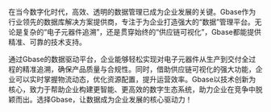 在当今数字化时代，高效、透明的数据管理已成为企业发展的关键。Gbase作为行业领先的数据库解决方案提供商，专注于为企业打造强大的“数据”管理平台。无论是复杂的“电子元器件追溯”，还是贯穿始终的“供应链可视化”，Gbase都能提供精准、可靠的技术支持。

通过Gbase的数据驱动平台，企业能够轻松实现对电子元器件从生产到交付全过程的精准追溯，确保产品质量与合规性。同时，借助供应链可视化的强大功能，企业可以实时掌握物流动态，优化资源配置，提升运营效率。Gbase以技术创新为核心，致力于帮助企业构建更智能、更高效的数字生态系统，助力企业在竞争中脱颖而出。选择Gbase，让数据成为企业发展的核心驱动力！